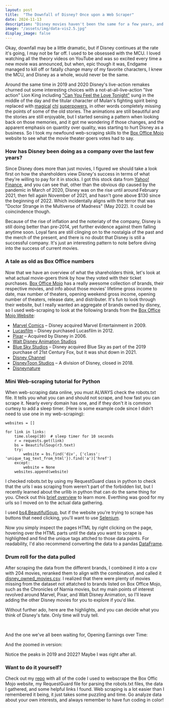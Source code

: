 ```yaml
---
layout: post
title:  "The Downfall of Disney? Once upon a Web Scraper"
date: 2024-11-13
description: "Disney movies haven't been the same for a few years, and I've been missing the magic. Just me? Disagree? The data is all there, let's web scrape and find out."
image: "/assets/img/data-vis2.5.jpg"
display_image: false
---
```

<p class="intro"><span class="dropcap">O</span>kay, downfall may be a little dramatic, but if Disney continues at the rate it's going, I may not be far off. I used to be obsessed with the MCU. I loved watching all the theory videos on YouTube and was so excited every time a new movie was announced, but when, epic though it was, Endgame managed to kill off or fatally change many of my favorite characters, I knew the MCU, and Disney as a whole, would never be the same.</p>

Around the same time in 2019 and 2020 Disney's live-action remakes churned out some interesting choices with a not-at-all-live-action "live action" Lion King including ["Can You Feel the Love Tonight"](https://youtu.be/DZr-VTULYQ8?si=H3eaDo2D2kChAh_x) sung in the middle of the day and the titular character of Mulan's fighting spirit being replaced with [magical](https://www.imdb.com/title/tt4566758/reviews/) [chi](https://www.reddit.com/r/TwoBestFriendsPlay/comments/ily73g/you_dont_just_have_power_you_have_chi_power_or/?rdt=65373) [superpowers](https://www.polygon.com/entertainment/2020/9/3/21419876/mulan-review-live-action-disney-plus), in other words completely missing the points of some of the old stories. The animations are still beautiful and the stories are still enjoyable, but I started sensing a pattern when looking back on those memories, and it got me wondering if those changes, and the apparent emphasis on quantity over quality, was starting to hurt Disney as a business. So I took my newfound web-scraping skills to the [Box Office Mojo](https://www.boxofficemojo.com/) website to see what the movie theater goers votes had to say.


### How has Disney been doing as a company over the last few years?
Since Disney does more than just movies, I figured we should take a look first on how the shareholders view Disney's success in terms of what they're willing to pay for it in stocks. I got this stock data from [Yahoo! Finance](https://finance.yahoo.com/quote/DIS/history/?period1=1571423893&period2=1729276688), and you can see that, other than the obvious dip caused by the pandemic in March of 2020, Disney was on the rise until around February 2021, then fell again November of 2021, and hasn't gone above $130 since the beginning of 2022. Which incidentally aligns with the terror that was "Doctor Strange in the Multiverse of Madness" (May 2022). It could be coincindence though.
<img src="{{site.url}}/{{site.baseurl}}/assets/img/disstocks5yrs.png" alt="" class="center"/>

Because of the rise of inflation and the noteriaty of the company, Disney is still doing better than pre-2014, yet further evidence against them falling anytime soon. Loyal fans are still clinging on to the nostalgia of the past and the merch of the present, and there is no doubt that Disney is still a successful company. It's just an interesting pattern to note before diving into the success of current movies.
<img src="{{site.url}}/{{site.baseurl}}/assets/img/disstocks_allyrs.png" alt="" class="center"/>


### A tale as old as Box Office numbers
Now that we have an overview of what the shareholders think, let's look at what actual movie-goers think by how they voted with their ticket purchases. [Box Office Mojo](https://www.boxofficemojo.com/brand/?ref_=bo_nb_gs_secondarytab) has a really awesome collection of brands, their respective movies, and info about those movies' lifetime gross income to date, max number of theaters, opening weekend gross income, opening number of theaters, release date, and distributer. It's fun to look through their website, but I really wanted an aggregate of brands owned by disney, so I used web-scraping to look at the following brands from the [Box Office Mojo Website](https://www.boxofficemojo.com/brand/?ref_=bo_nb_gs_secondarytab):
+ [Marvel Comics](https://www.boxofficemojo.com/brand/bn3732077058/) – Disney acquired Marvel Entertainment in 2009.
+ [Lucasfilm](https://www.boxofficemojo.com/brand/bn4168284674/) – Disney purchased Lucasfilm in 2012.
+ [Pixar](https://www.boxofficemojo.com/brand/bn3530750466/) – Acquired by Disney in 2006.
+ [Walt Disney Animation Studios](https://www.boxofficemojo.com/brand/bn3295869442/)
+ [Blue Sky Studios](https://www.boxofficemojo.com/brand/bn3430087170/) – Disney acquired Blue Sky as part of the 2019 purchase of 21st Century Fox, but it was shut down in 2021.
+ [Disney Channel](https://www.boxofficemojo.com/brand/bn3446864386/)
+ [DisneyToon Studios](https://www.boxofficemojo.com/brand/bn4185061890/) – A division of Disney, closed in 2018.
+ [Disneynature](https://www.boxofficemojo.com/brand/bn3245537794/)


### Mini Web-scraping tutorial for Python
When web-scraping data online, you must ALWAYS check the robots.txt file. It tells you what you can and should not scrape, and how fast you can scrape it. Nearly every domain has one, and if they don't it is common curtesy to add a sleep timer. (Here is some example code since I didn't need to use one in my web-scraping):
```
websites = []

for link in links:
    time.sleep(10)  # sleep timer for 10 seconds
    r = requests.get(link)
    bs = BeautifulSoup(r3.text)
    try:
        website = bs.find('div', {'class': 'unique_tag_text_from_html'}).find('a')['href']
    except:
        website = None
    websites.append(website)
```
I checked robots.txt by using my RequestGuard class in python to check that the urls I was scraping from weren't part of the forbidden list, but I recently learned about the urllib in python that can do the same thing for you. Check out this [brief overview](https://docs.python.org/3/library/urllib.robotparser.html) to learn more. Everthing was good for my urls so I moved on to the actual data gathering.

I used [bs4.BeautifulSoup](https://www.crummy.com/software/BeautifulSoup/bs4/doc/), but if the website you're trying to scrape has buttons that need clicking, you'll want to use [Selenium](https://www.zenrows.com/blog/selenium-vs-beautifulsoup).

Now you simply inspect the pages HTML by right clicking on the page, hovering over the HTML parts until the data you want to scrape is highlighted and find the unique tags attched to those data points. For readability, I'd also recommend converting the data to a pandas [DataFrame](https://pandas.pydata.org/docs/reference/api/pandas.DataFrame.html).


### Drum roll for the data pulled
After scraping the data from the different brands, I combined it into a csv with 204 movies, reranked them to align with the combination, and called it [disney_owned_movies.csv](https://github.com/KimmyBeeW/Disney-Web-Scraping/blob/main/datasets/disney_owned_movies.csv). I realized that there were plenty of movies missing from the dataset not attatched to brands listed on Box Office Mojo, such as the Chronicles of Narnia movies, but my main points of interest revolved around Marvel, Pixar, and Walt Disney Animation, so I'll leave adding the other Disney movies for you to explore if you'd like.

Without further ado, here are the highlights, and you can decide what you think of Disney's fate. Only time will truly tell.

<img src="{{site.url}}/{{site.baseurl}}/assets/img/brandsGrossIncome.png" alt="" class="center"/>

<img src="{{site.url}}/{{site.baseurl}}/assets/img/earningsVSbrand.png" alt="" class="center"/>

<img src="{{site.url}}/{{site.baseurl}}/assets/img/earningsVSMaxTheaters.png" alt="" class="center"/>

<img src="{{site.url}}/{{site.baseurl}}/assets/img/correlationMovies.png" alt="" class="center"/>

And the one we've all been waiting for, Opening Earnings over Time:
<img src="{{site.url}}/{{site.baseurl}}/assets/img/earningsVStime.png" alt="" class="center"/>

And the zoomed in version:
<img src="{{site.url}}/{{site.baseurl}}/assets/img/lastfive.png" alt="" class="center"/>

Notice the peaks in 2019 and 2022? Maybe I was right after all.

### Want to do it yourself?
Check out my [repo](https://github.com/KimmyBeeW/Disney-Web-Scraping) with all of the code I used to webscrape the Box Offic Mojo website, my RequestGuard file for parsing the robots.txt files, the data I gathered, and some helpful links I found. Web scraping is a lot easier than I remembered it being, it just takes some puzzling and time. Go analyze data about your own interests, and always remember to have fun coding in color!